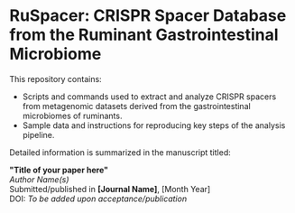 # RuSpacer: CRISPR Spacer Database from the Ruminant Gastrointestinal Microbiome

This repository contains:

- Scripts and commands used to extract and analyze CRISPR spacers from metagenomic datasets derived from the gastrointestinal microbiomes of ruminants.
- Sample data and instructions for reproducing key steps of the analysis pipeline.

Detailed information is summarized in the manuscript titled:

**"Title of your paper here"**  
_Author Name(s)_  
Submitted/published in **[Journal Name]**, [Month Year]  
DOI: *To be added upon acceptance/publication*
